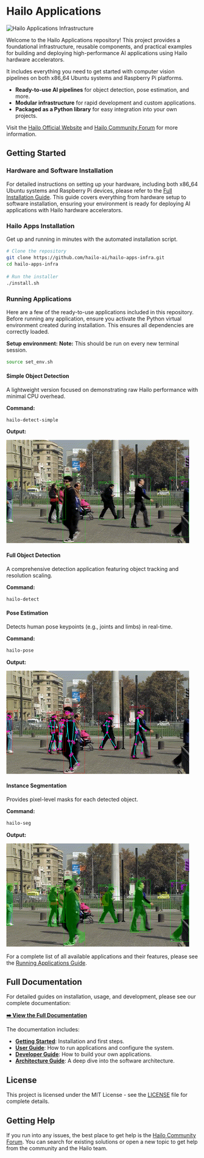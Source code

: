 # Hailo Applications

![Hailo Applications Infrastructure](doc/images/github_applications_infrastructure.png)

Welcome to the Hailo Applications repository! This project provides a foundational infrastructure, reusable components, and practical examples for building and deploying high-performance AI applications using Hailo hardware accelerators.

It includes everything you need to get started with computer vision pipelines on both x86_64 Ubuntu systems and Raspberry Pi platforms.

- **Ready-to-use AI pipelines** for object detection, pose estimation, and more.
- **Modular infrastructure** for rapid development and custom applications.
- **Packaged as a Python library** for easy integration into your own projects.

Visit the [Hailo Official Website](https://hailo.ai/) and [Hailo Community Forum](https://community.hailo.ai/) for more information.

## Getting Started


### Hardware and Software Installation

For detailed instructions on setting up your hardware, including both x86_64 Ubuntu systems and Raspberry Pi devices, please refer to the [Full Installation Guide](./doc/user_guide/installation.md). This guide covers everything from hardware setup to software installation, ensuring your environment is ready for deploying AI applications with Hailo hardware accelerators.


### Hailo Apps Installation
Get up and running in minutes with the automated installation script.
```bash
# Clone the repository
git clone https://github.com/hailo-ai/hailo-apps-infra.git
cd hailo-apps-infra

# Run the installer
./install.sh
```

### Running Applications

Here are a few of the ready-to-use applications included in this repository.
Before running any application, ensure you activate the Python virtual environment created during installation. This ensures all dependencies are correctly loaded.

**Setup environment:**
**Note:** This should be run on every new terminal session.
```bash
source set_env.sh
```

#### Simple Object Detection
A lightweight version focused on demonstrating raw Hailo performance with minimal CPU overhead.

**Command:**
```bash
hailo-detect-simple
```
**Output:**

![Detection Example](doc/images/detection.gif)

#### Full Object Detection
A comprehensive detection application featuring object tracking and resolution scaling.

**Command:**
```bash
hailo-detect
```

#### Pose Estimation
Detects human pose keypoints (e.g., joints and limbs) in real-time.

**Command:**
```bash
hailo-pose
```
**Output:**

![Pose Estimation Example](doc/images/pose_estimation.gif)

#### Instance Segmentation
Provides pixel-level masks for each detected object.

**Command:**
```bash
hailo-seg
```
**Output:**

![Instance Segmentation Example](doc/images/instance_segmentation.gif)

For a complete list of all available applications and their features, please see the [Running Applications Guide](./doc/user_guide/running_applications.md).

## Full Documentation

For detailed guides on installation, usage, and development, please see our complete documentation:

**[➡️ View the Full Documentation](./doc/README.md)**

The documentation includes:
*   **[Getting Started](./doc/getting_started/README.md)**: Installation and first steps.
*   **[User Guide](./doc/user_guide/README.md)**: How to run applications and configure the system.
*   **[Developer Guide](./doc/developer_guide/README.md)**: How to build your own applications.
*   **[Architecture Guide](./doc/architecture/README.md)**: A deep dive into the software architecture.

## License

This project is licensed under the MIT License - see the [LICENSE](LICENSE) file for complete details.

## Getting Help

If you run into any issues, the best place to get help is the [Hailo Community Forum](https://community.hailo.ai/). You can search for existing solutions or open a new topic to get help from the community and the Hailo team.

